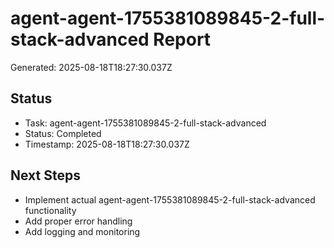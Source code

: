 # agent-agent-1755381089845-2-full-stack-advanced Report

Generated: 2025-08-18T18:27:30.037Z

## Status
- Task: agent-agent-1755381089845-2-full-stack-advanced
- Status: Completed
- Timestamp: 2025-08-18T18:27:30.037Z

## Next Steps
- Implement actual agent-agent-1755381089845-2-full-stack-advanced functionality
- Add proper error handling
- Add logging and monitoring
